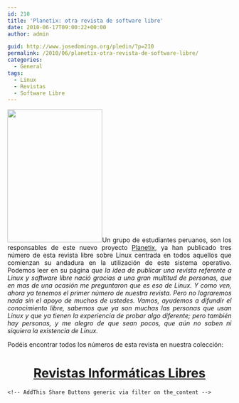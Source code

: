 ```yaml
---
id: 210
title: 'Planetix: otra revista de software libre'
date: 2010-06-17T09:00:22+00:00
author: admin

guid: http://www.josedomingo.org/pledin/?p=210
permalink: /2010/06/planetix-otra-revista-de-software-libre/
categories:
  - General
tags:
  - Linux
  - Revistas
  - Software Libre
---
```

<p style="text-align: justify;">
  <a href="{{ site.url }}{{ site.baseurl }}/assets/wp-content/uploads/2010/06/3.jpg"><img class="alignleft size-full wp-image-211" title="3" src="{{ site.url }}{{ site.baseurl }}/assets/wp-content/uploads/2010/06/3.jpg" alt="" width="213" height="299" /></a>Un grupo de estudiantes peruanos, son los responsables de este nuevo proyecto <a href="http://planetix.wordpress.com">Planetix</a>, ya han publicado tres número de esta revista libre sobre Linux centrada en todos aquellos que comienzan su andadura en la utilización de este sistema operativo. Podemos leer en su página <em>que la idea de publicar una revista referente a Linux y software libre nació gracias a una gran multitud de personas, que en mas de una ocasión me preguntaron que es eso de Linux. Y como ven, ahora ya tenemos el primer número de nuestra revista. Pero no lograremos nada sin el apoyo de muchos de ustedes. Vamos, ayudemos a difundir el conocimiento libre, sabemos que ya son muchas las personas que usan Linux y que ya tienen la experiencia de probar algo diferente; pero también hay personas, y me alegro de que sean pocos, que aún no saben ni siquiera la existencia de Linux.</em>
</p>

<p style="text-align: justify;">
  Podéis encontrar todos los números de esta revista en nuestra colección:
</p>

<h1 style="text-align: center;">
  <a href="http://www.josedomingo.org/revistas">Revistas Informáticas Libres</a>
</h1>

<p style="text-align: justify;">
  <p style="text-align: justify;">
    <!-- AddThis Advanced Settings generic via filter on the_content -->
    
    <!-- AddThis Share Buttons generic via filter on the_content -->